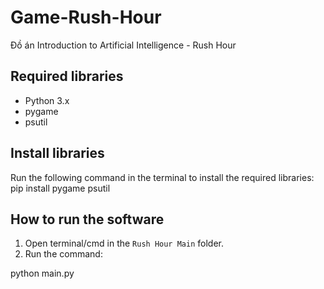 # Game-Rush-Hour
Đồ án Introduction to Artificial Intelligence - Rush Hour

## Required libraries

- Python 3.x
- pygame
- psutil

## Install libraries

Run the following command in the terminal to install the required libraries:
pip install pygame psutil

## How to run the software

1. Open terminal/cmd in the `Rush Hour Main` folder.
2. Run the command:

python main.py